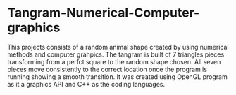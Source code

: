 # Tangram-Numerical-Computer-graphics

This projects consists of a random animal shape created by using numerical methods and computer grahpics. The tangram is built of 7 triangles pieces transforming from a perfct square to the random shape chosen. 
All seven pieces move consistently to the correct location once the program is running showing a smooth transition. 
It was created using OpenGL program as it a graphics API and C++ as the coding languages. 
